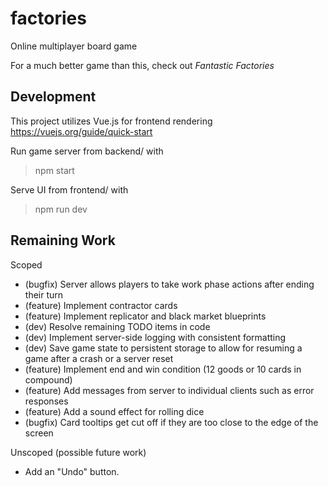 # factories

Online multiplayer board game

For a much better game than this, check out _Fantastic Factories_

## Development

This project utilizes Vue.js for frontend rendering
https://vuejs.org/guide/quick-start

Run game server from backend/ with

> npm start

Serve UI from frontend/ with

> npm run dev

## Remaining Work

Scoped

- (bugfix) Server allows players to take work phase actions after ending their turn
- (feature) Implement contractor cards
- (feature) Implement replicator and black market blueprints
- (dev) Resolve remaining TODO items in code
- (dev) Implement server-side logging with consistent formatting
- (dev) Save game state to persistent storage to allow for resuming a game after a crash or a server reset
- (feature) Implement end and win condition (12 goods or 10 cards in compound)
- (feature) Add messages from server to individual clients such as error responses
- (feature) Add a sound effect for rolling dice
- (bugfix) Card tooltips get cut off if they are too close to the edge of the screen

Unscoped (possible future work)

- Add an "Undo" button.
